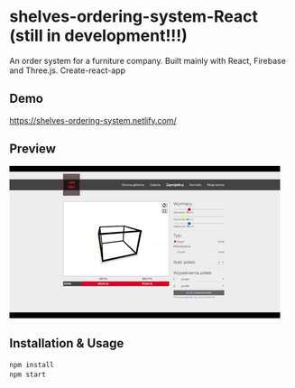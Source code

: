 # shelves-ordering-system-React  (still in development!!!)

An order system for a furniture company. Built mainly with React, Firebase and Three.js.
Create-react-app

## Demo

https://shelves-ordering-system.netlify.com/

## Preview

![](vis.gif)


## Installation & Usage

```bash
npm install
npm start
```
